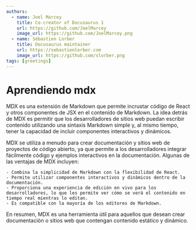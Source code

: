 ```yaml
---
authors:
  - name: Joel Marcey
    title: Co-creator of Docusaurus 1
    url: https://github.com/JoelMarcey
    image_url: https://github.com/JoelMarcey.png
  - name: Sébastien Lorber
    title: Docusaurus maintainer
    url: https://sebastienlorber.com
    image_url: https://github.com/slorber.png
tags: [greetings]
---
```


# Aprendiendo mdx

MDX es una extensión de Markdown que permite incrustar código de React y otros componentes de JSX en el contenido de Markdown. La idea detrás de MDX es permitir que los desarrolladores de sitios web puedan escribir contenido utilizando una sintaxis Markdown simple y, al mismo tiempo, tener la capacidad de incluir componentes interactivos y dinámicos.

MDX se utiliza a menudo para crear documentación y sitios web de proyectos de código abierto, ya que permite a los desarrolladores integrar fácilmente código y ejemplos interactivos en la documentación. Algunas de las ventajas de MDX incluyen:

    - Combina la simplicidad de Markdown con la flexibilidad de React.
    - Permite utilizar componentes interactivos y dinámicos dentro de la documentación.
    - Proporciona una experiencia de edición en vivo para los desarrolladores, lo que les permite ver cómo se verá el contenido en tiempo real mientras lo editan.
    - Es compatible con la mayoría de los editores de Markdown.

En resumen, MDX es una herramienta útil para aquellos que desean crear documentación o sitios web que contengan contenido estático y dinámico.
